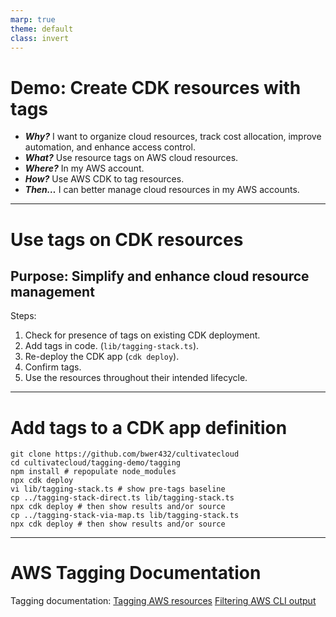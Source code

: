 ```yaml
---
marp: true
theme: default
class: invert
---
```


# Demo: Create CDK resources with tags

- ***Why?*** I want to organize cloud resources, track cost allocation, improve automation, and enhance access control.
- ***What?*** Use resource tags on AWS cloud resources.
- ***Where?*** In my AWS account.
- ***How?*** Use AWS CDK to tag resources.
- ***Then…*** I can better manage cloud resources in my AWS accounts.

---

# Use tags on CDK resources

## Purpose: Simplify and enhance cloud resource management

Steps:

1. Check for presence of tags on existing CDK deployment.
2. Add tags in code. (`lib/tagging-stack.ts`).
3. Re-deploy the CDK app (`cdk deploy`).
4. Confirm tags.
5. Use the resources throughout their intended lifecycle.

---

# Add tags to a CDK app definition

```
git clone https://github.com/bwer432/cultivatecloud
cd cultivatecloud/tagging-demo/tagging
npm install # repopulate node_modules
npx cdk deploy
vi lib/tagging-stack.ts # show pre-tags baseline
cp ../tagging-stack-direct.ts lib/tagging-stack.ts
npx cdk deploy # then show results and/or source
cp ../tagging-stack-via-map.ts lib/tagging-stack.ts
npx cdk deploy # then show results and/or source
```

---

# AWS Tagging Documentation

Tagging documentation:
[Tagging AWS resources](https://docs.aws.amazon.com/general/latest/gr/aws_tagging.html)
[Filtering AWS CLI output](https://docs.aws.amazon.com/cli/latest/userguide/cli-usage-filter.html)
